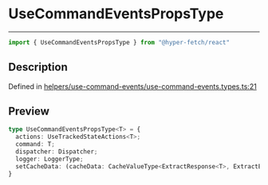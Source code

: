 

# UseCommandEventsPropsType

<div class="api-docs__separator" data-reactroot="">

---

</div><div class="api-docs__import" data-reactroot="">

```ts
import { UseCommandEventsPropsType } from "@hyper-fetch/react"
```

</div><div class="api-docs__section">

## Description

</div><div class="api-docs__description"><span class="api-docs__do-not-parse">



</span></div><p class="api-docs__definition">

Defined in [helpers/use-command-events/use-command-events.types.ts:21](https://github.com/BetterTyped/hyper-fetch/blob/a5ae46b5/packages/react/src/helpers/use-command-events/use-command-events.types.ts#L21)

</p><div class="api-docs__section">

## Preview

</div><div class="api-docs__preview type">

```ts
type UseCommandEventsPropsType<T> = {
  actions: UseTrackedStateActions<T>; 
  command: T; 
  dispatcher: Dispatcher; 
  logger: LoggerType; 
  setCacheData: (cacheData: CacheValueType<ExtractResponse<T>, ExtractError<T>>) => void; 
}
```

</div>